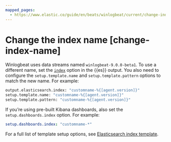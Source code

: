 ```yaml
---
mapped_pages:
  - https://www.elastic.co/guide/en/beats/winlogbeat/current/change-index-name.html
---
```


# Change the index name [change-index-name]

Winlogbeat uses data streams named `winlogbeat-9.0.0-beta1`. To use a different name, set the [`index`](/reference/winlogbeat/elasticsearch-output.md#index-option-es) option in the {{es}} output. You also need to configure the `setup.template.name` and `setup.template.pattern` options to match the new name. For example:

```sh
output.elasticsearch.index: "customname-%{[agent.version]}"
setup.template.name: "customname-%{[agent.version]}"
setup.template.pattern: "customname-%{[agent.version]}"
```

If you’re using pre-built Kibana dashboards, also set the `setup.dashboards.index` option. For example:

```yaml
setup.dashboards.index: "customname-*"
```

For a full list of template setup options, see [Elasticsearch index template](/reference/winlogbeat/configuration-template.md).

